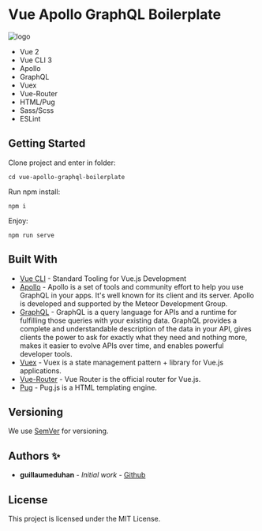 # Vue Apollo GraphQL Boilerplate

![logo](https://myhappyagency.com/blog/wp-content/uploads/2019/12/vue-graphql-apollo.png)

- Vue 2
- Vue CLI 3
- Apollo
- GraphQL
- Vuex
- Vue-Router
- HTML/Pug
- Sass/Scss
- ESLint

## Getting Started

Clone project and enter in folder:

```
cd vue-apollo-graphql-boilerplate
```

Run npm install:

```
npm i
```

Enjoy:

```
npm run serve
```

## Built With

- [Vue CLI](https://cli.vuejs.org/) - Standard Tooling for Vue.js Development
- [Apollo](https://apollo.vuejs.org/) - Apollo is a set of tools and community effort to help you use GraphQL in your apps. It's well known for its client and its server. Apollo is developed and supported by the Meteor Development Group.
- [GraphQL](https://graphql.org/) - GraphQL is a query language for APIs and a runtime for fulfilling those queries with your existing data. GraphQL provides a complete and understandable description of the data in your API, gives clients the power to ask for exactly what they need and nothing more, makes it easier to evolve APIs over time, and enables powerful developer tools.
- [Vuex](https://vuex.vuejs.org/) - Vuex is a state management pattern + library for Vue.js applications.
- [Vue-Router](https://router.vuejs.org/) - Vue Router is the official router for Vue.js.
- [Pug](https://pugjs.org/api/getting-started.html) - Pug.js is a HTML templating engine.

## Versioning

We use [SemVer](http://semver.org/) for versioning.

## Authors ✨

- **guillaumeduhan** - _Initial work_ - [Github](https://github.com/guillaumeduhan)

## License

This project is licensed under the MIT License.
